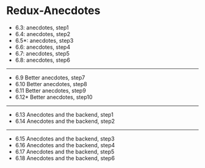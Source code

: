 # Redux-Anecdotes

- 6.3: anecdotes, step1
- 6.4: anecdotes, step2
- 6.5\*: anecdotes, step3
- 6.6: anecdotes, step4
- 6.7: anecdotes, step5
- 6.8: anecdotes, step6

---

- 6.9 Better anecdotes, step7
- 6.10 Better anecdotes, step8
- 6.11 Better anecdotes, step9
- 6.12\* Better anecdotes, step10

---

- 6.13 Anecdotes and the backend, step1
- 6.14 Anecdotes and the backend, step2

---

- 6.15 Anecdotes and the backend, step3
- 6.16 Anecdotes and the backend, step4
- 6.17 Anecdotes and the backend, step5
- 6.18 Anecdotes and the backend, step6
